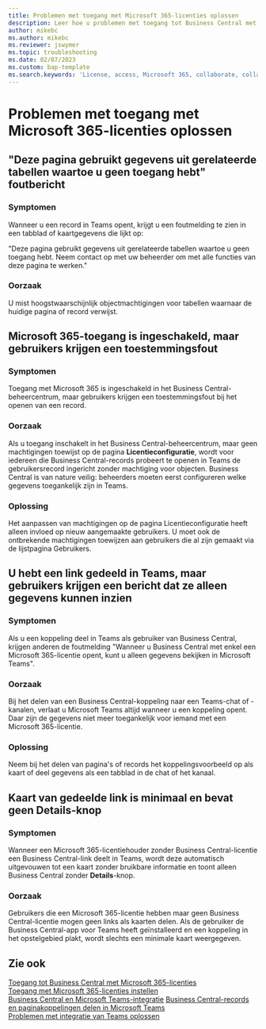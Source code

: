 ```yaml
---
title: Problemen met toegang met Microsoft 365-licenties oplossen
description: Leer hoe u problemen met toegang tot Business Central met enkel een Microsoft 365-licentie kunt oplossen.
author: mikebc
ms.author: mikebc
ms.reviewer: jswymer
ms.topic: troubleshooting
ms.date: 02/07/2023
ms.custom: bap-template
ms.search.keywords: 'License, access, Microsoft 365, collaborate, collaboration, Teams, Microsoft Teams'
---
```


# Problemen met toegang met Microsoft 365-licenties oplossen

## "Deze pagina gebruikt gegevens uit gerelateerde tabellen waartoe u geen toegang hebt" foutbericht

### Symptomen

Wanneer u een record in Teams opent, krijgt u een foutmelding te zien in een tabblad of kaartgegevens die lijkt op:

"Deze pagina gebruikt gegevens uit gerelateerde tabellen waartoe u geen toegang hebt. Neem contact op met uw beheerder om met alle functies van deze pagina te werken."

### Oorzaak

U mist hoogstwaarschijnlijk objectmachtigingen voor tabellen waarnaar de huidige pagina of record verwijst.

## Microsoft 365-toegang is ingeschakeld, maar gebruikers krijgen een toestemmingsfout

### Symptomen

Toegang met Microsoft 365 is ingeschakeld in het Business Central-beheercentrum, maar gebruikers krijgen een toestemmingsfout bij het openen van een record.

### Oorzaak

Als u toegang inschakelt in het Business Central-beheercentrum, maar geen machtigingen toewijst op de pagina **Licentieconfiguratie**, wordt voor iedereen die Business Central-records probeert te openen in Teams de gebruikersrecord ingericht zonder machtiging voor objecten. Business Central is van nature veilig: beheerders moeten eerst configureren welke gegevens toegankelijk zijn in Teams. 

### Oplossing

Het aanpassen van machtigingen op de pagina Licentieconfiguratie heeft alleen invloed op nieuw aangemaakte gebruikers. U moet ook de ontbrekende machtigingen toewijzen aan gebruikers die al zijn gemaakt via de lijstpagina Gebruikers. 

## U hebt een link gedeeld in Teams, maar gebruikers krijgen een bericht dat ze alleen gegevens kunnen inzien

### Symptomen

Als u een koppeling deel in Teams als gebruiker van Business Central, krijgen anderen de foutmelding "Wanneer u Business Central met enkel een Microsoft 365-licentie opent, kunt u alleen gegevens bekijken in Microsoft Teams".

### Oorzaak

Bij het delen van een Business Central-koppeling naar een Teams-chat of -kanalen, verlaat u Microsoft Teams altijd wanneer u een koppeling opent. Daar zijn de gegevens niet meer toegankelijk voor iemand met een Microsoft 365-licentie.

### Oplossing

Neem bij het delen van pagina's of records het koppelingsvoorbeeld op als kaart of deel gegevens als een tabblad in de chat of het kanaal.

## Kaart van gedeelde link is minimaal en bevat geen Details-knop

### Symptomen 

Wanneer een Microsoft 365-licentiehouder zonder Business Central-licentie een Business Central-link deelt in Teams, wordt deze automatisch uitgevouwen tot een kaart zonder bruikbare informatie en toont alleen Business Central zonder **Details**-knop.

### Oorzaak

Gebruikers die een Microsoft 365-licentie hebben maar geen Business Central-licentie mogen geen links als kaarten delen. Als de gebruiker de Business Central-app voor Teams heeft geïnstalleerd en een koppeling in het opstelgebied plakt, wordt slechts een minimale kaart weergegeven. 

## Zie ook

[Toegang tot Business Central met Microsoft 365-licenties](admin-access-with-m365-license.md#minimum-requirements)  
[Toegang met Microsoft 365-licenties instellen](admin-access-with-m365-license-setup.md)  
[Business Central en Microsoft Teams-integratie](across-teams-overview.md)
[Business Central-records en paginakoppelingen delen in Microsoft Teams](across-working-with-teams.md)  
[Problemen met integratie van Teams oplossen](admin-teams-troubleshooting.md)  